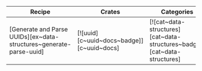 | Recipe | Crates | Categories |
|--------|--------|------------|
| [Generate and Parse UUIDs][ex~data-structures~generate-parse-uuid] | [![uuid][c~uuid~docs~badge]][c~uuid~docs] | [![cat~data-structures][cat~data-structures~badge]][cat~data-structures] |
